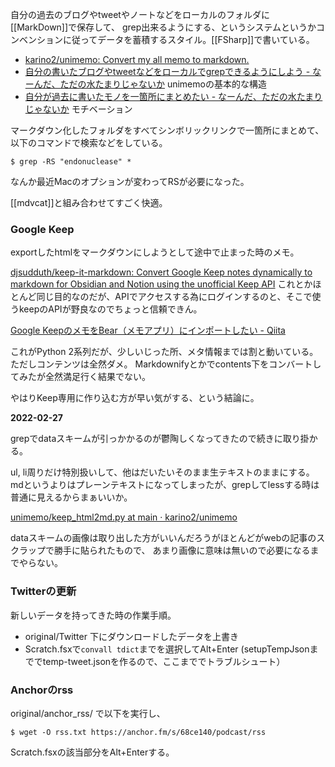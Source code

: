 自分の過去のブログやtweetやノートなどをローカルのフォルダに[[MarkDown]]で保存して、
grep出来るようにする、というシステムというかコンベンションに従ってデータを蓄積するスタイル。[[FSharp]]で書いている。

- [karino2/unimemo: Convert my all memo to markdown.](https://github.com/karino2/unimemo)
- [自分の書いたブログやtweetなどをローカルでgrepできるようにしよう - なーんだ、ただの水たまりじゃないか](https://karino2.github.io/2021/01/30/unimemo.html) unimemoの基本的な構造
- [自分が過去に書いたモノを一箇所にまとめたい - なーんだ、ただの水たまりじゃないか](https://karino2.github.io/2021/01/22/logging.html) モチベーション

マークダウン化したフォルダをすべてシンボリックリンクで一箇所にまとめて、以下のコマンドで検索などをしている。

```
$ grep -RS "endonuclease" *
```

なんか最近Macのオプションが変わってRSが必要になった。

[[mdvcat]]と組み合わせてすごく快適。


### Google Keep

exportしたhtmlをマークダウンにしようとして途中で止まった時のメモ。

[djsudduth/keep-it-markdown: Convert Google Keep notes dynamically to markdown for Obsidian and Notion using the unofficial Keep API](https://github.com/djsudduth/keep-it-markdown) これとかほとんど同じ目的なのだが、APIでアクセスする為にログインするのと、そこで使うkeepのAPIが野良なのでちょっと信頼できん。

[Google KeepのメモをBear（メモアプリ）にインポートしたい - Qiita](https://qiita.com/naoya_t/items/1933a0df3a7b308a0942)

これがPython 2系列だが、少しいじった所、メタ情報までは割と動いている。ただしコンテンツは全然ダメ。
Markdownifyとかでcontents下をコンバートしてみたが全然満足行く結果でない。

やはりKeep専用に作り込む方が早い気がする、という結論に。

**2022-02-27**

grepでdataスキームが引っかかるのが鬱陶しくなってきたので続きに取り掛かる。

ul, li周りだけ特別扱いして、他はだいたいそのまま生テキストのままにする。
mdというよりはプレーンテキストになってしまったが、grepしてlessする時は普通に見えるからまぁいいか。

[unimemo/keep_html2md.py at main · karino2/unimemo](https://github.com/karino2/unimemo/blob/main/keep_html2md.py)

dataスキームの画像は取り出した方がいいんだろうがほとんどがwebの記事のスクラップで勝手に貼られたもので、
あまり画像に意味は無いので必要になるまでやらない。

### Twitterの更新

新しいデータを持ってきた時の作業手順。

- original/Twitter 下にダウンロードしたデータを上書き
- Scratch.fsxで`convall tdict`までを選択してAlt+Enter (setupTempJsonまででtemp-tweet.jsonを作るので、ここまででトラブルシュート）

### Anchorのrss

original/anchor_rss/ で以下を実行し、

```
$ wget -O rss.txt https://anchor.fm/s/68ce140/podcast/rss
```

Scratch.fsxの該当部分をAlt+Enterする。
